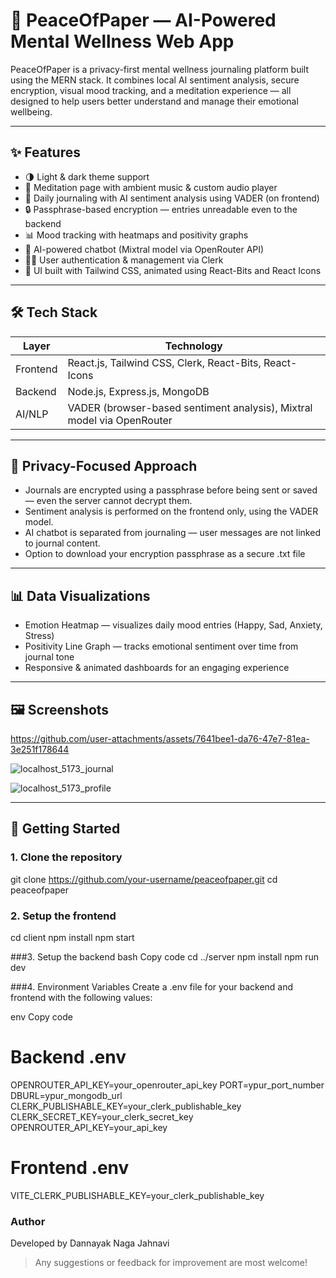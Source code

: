 # 🧠 PeaceOfPaper — AI-Powered Mental Wellness Web App

PeaceOfPaper is a privacy-first mental wellness journaling platform built using the MERN stack. It combines local AI sentiment analysis, secure encryption, visual mood tracking, and a meditation experience — all designed to help users better understand and manage their emotional wellbeing.

---

## ✨ Features

- 🌗 Light & dark theme support
- 🧘 Meditation page with ambient music & custom audio player
- 📓 Daily journaling with AI sentiment analysis using VADER (on frontend)
- 🔒 Passphrase-based encryption — entries unreadable even to the backend
- 📊 Mood tracking with heatmaps and positivity graphs
- 🤖 AI-powered chatbot (Mixtral model via OpenRouter API)
- 🙋‍♀️ User authentication & management via Clerk
- 🎨 UI built with Tailwind CSS, animated using React-Bits and React Icons

---

## 🛠 Tech Stack

| Layer        | Technology                                                                 |
|--------------|----------------------------------------------------------------------------|
| Frontend     | React.js, Tailwind CSS, Clerk, React-Bits, React-Icons                     |
| Backend      | Node.js, Express.js, MongoDB                                               |
| AI/NLP       | VADER (browser-based sentiment analysis), Mixtral model via OpenRouter     |

---

## 🔐 Privacy-Focused Approach

- Journals are encrypted using a passphrase before being sent or saved — even the server cannot decrypt them.
- Sentiment analysis is performed on the frontend only, using the VADER model.
- AI chatbot is separated from journaling — user messages are not linked to journal content.
- Option to download your encryption passphrase as a secure .txt file

---

## 📊 Data Visualizations

- Emotion Heatmap — visualizes daily mood entries (Happy, Sad, Anxiety, Stress)
- Positivity Line Graph — tracks emotional sentiment over time from journal tone
- Responsive & animated dashboards for an engaging experience

---

## 🖼 Screenshots


https://github.com/user-attachments/assets/7641bee1-da76-47e7-81ea-3e251f178644

![localhost_5173_journal](https://github.com/user-attachments/assets/8d27343b-a5ea-470b-bdc2-bd6f0cac3eb4)

![localhost_5173_profile](https://github.com/user-attachments/assets/9ef81c21-6a9e-438c-a79a-85cbbd7bd1a9)

---

## 🚀 Getting Started

### 1. Clone the repository

git clone https://github.com/your-username/peaceofpaper.git
cd peaceofpaper

### 2. Setup the frontend
cd client
npm install
npm start

###3. Setup the backend
bash
Copy code
cd ../server
npm install
npm run dev

###4. Environment Variables
Create a .env file for your backend and frontend with the following values:

env
Copy code
# Backend .env

OPENROUTER_API_KEY=your_openrouter_api_key
PORT=ypur_port_number
DBURL=ypur_mongodb_url
CLERK_PUBLISHABLE_KEY=your_clerk_publishable_key
CLERK_SECRET_KEY=your_clerk_secret_key
OPENROUTER_API_KEY=your_api_key

# Frontend .env
VITE_CLERK_PUBLISHABLE_KEY=your_clerk_publishable_key

### Author
Developed by Dannayak Naga Jahnavi

>  Any suggestions or feedback for improvement are most welcome!

